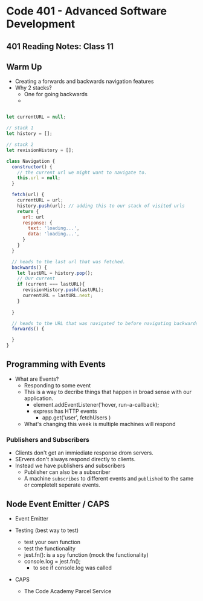 # Code 401 - Advanced Software Development

## 401 Reading Notes: Class 11

## Warm Up

- Creating a forwards and backwards navigation features
- Why 2 stacks?
  - One for going backwards
  - 

```javascript

let currentURL = null;

// stack 1
let history = [];

// stack 2
let revisionHistory = [];

class Navigation {
  constructor() {
    // the current url we might want to navigate to.
    this.url = null;
  }

  fetch(url) {
    currentURL = url;
    history.push(url); // adding this to our stack of visited urls
    return {
      url: url
      response: {
        text: 'loading...',
        data: 'loading...', 
      }
    }
  }

  // heads to the last url that was fetched.
  backwards() {
    let lastURL = history.pop();
    // Our current
    if (current === lastURL){
      revisionHistory.push(lastURL);
      currentURL = lastURL.next;
    }
    
  }

  // heads to the URL that was navigated to before navigating backwards.
  forwards() {

  }
}

```

## Programming with Events

- What are Events?
  - Responding to some event
  - This is a way to decribe things that happen in broad sense with our application.
    - element.addEventListener('hover, run-a-callback);
    - express has HTTP events
      - app.get('user', fetchUsers )
  - What's changing this week is multiple machines will respond

### Publishers and Subscribers

- Clients don't get an immiediate response drom servers.
- SErvers don't always respond directly to clients.
- Instead we have publishers and subscribers
  - Publisher can also be a subscriber
  - A machine `subscribes` to different events and `published` to the same or completelt seperate events.

## Node Event Emitter / CAPS

- Event Emitter

- Testing (best way to test)
  - test your own function 
  - test the functionality 
  - jest.fn(): is a spy function (mock the functionality)
  - console.log = jest.fn();
    - to see if  console.log was called

- CAPS
  - The Code Academy Parcel Service
